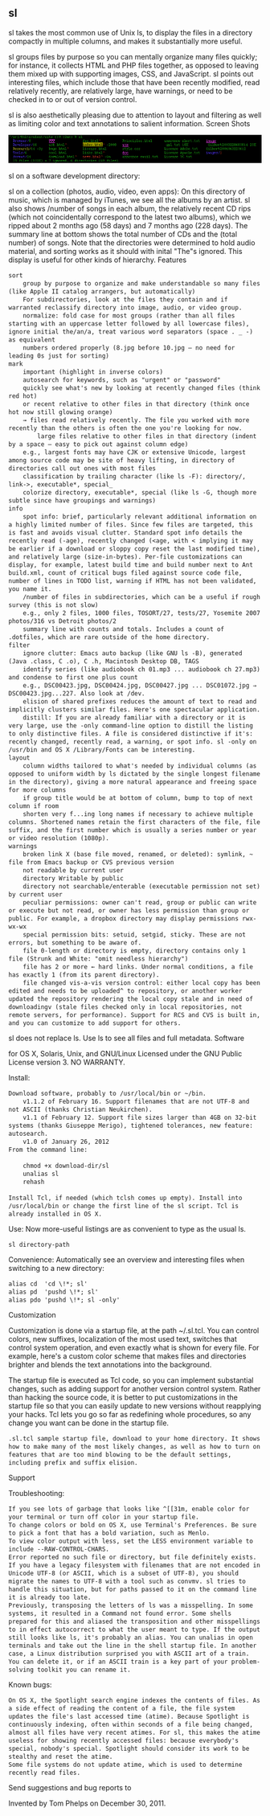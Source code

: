 sl
---
sl takes the most common use of Unix ls, to display the files in a directory compactly in multiple columns, and makes it substantially more useful.

sl groups files by purpose so you can mentally organize many files quickly; for instance, it collects HTML and PHP files together, as opposed to leaving them mixed up with supporting images, CSS, and JavaScript. sl points out interesting files, which include those that have been recently modified, read relatively recently, are relatively large, have warnings, or need to be checked in to or out of version control.

sl is also aesthetically pleasing due to attention to layout and filtering as well as limiting color and text annotations to salient information.
Screen Shots

![ls vs sl on WWW site:](sl-1.png)

sl on a software development directory:

sl on a collection (photos, audio, video, even apps):
On this directory of music, which is managed by iTunes, we see all the albums by an artist. sl also shows /number of songs in each album, the relatively recent CD rips (which not coincidentally correspond to the latest two albums), which we ripped about 2 months ago (58 days) and 7 months ago (228 days). The summary line at bottom shows the total number of CDs and the (total number) of songs. Note that the directories were determined to hold audio material, and sorting works as it should with inital "The"s ignored. This display is useful for other kinds of hierarchy.
Features

    sort
        group by purpose to organize and make understandable so many files (like Apple II catalog arrangers, but automatically)
        For subdirectories, look at the files they contain and if warranted reclassify directory into image, audio, or video group.
        normalize: fold case for most groups (rather than all files starting with an uppercase letter followed by all lowercase files), ignore initial the/an/a, treat various word separators (space . _ -) as equivalent
        numbers ordered properly (8.jpg before 10.jpg — no need for leading 0s just for sorting) 
    mark
        important (highlight in inverse colors)
        autosearch for keywords, such as "urgent" or "password"
        quickly see what's new by looking at recently changed files (think red hot)
        or recent relative to other files in that directory (think once hot now still glowing orange)
        → files read relatively recently. The file you worked with more recently than the others is often the one you're looking for now.
            large files relative to other files in that directory (indent by a space — easy to pick out against column edge)
        e.g., largest fonts may have CJK or extensive Unicode, largest among source code may be site of heavy lifting, in directory of directories call out ones with most files
        classification by trailing character (like ls -F): directory/, link->, executable*, special_
        colorize directory, executable*, special (like ls -G, though more subtle since have groupings and warnings) 
    info
        spot info: brief, particularly relevant additional information on a highly limited number of files. Since few files are targeted, this is fast and avoids visual clutter. Standard spot info details the recently read (-age), recently changed (<age, with < implying it may be earlier if a download or sloppy copy reset the last modified time), and relatively large (size-in-bytes). Per-file customizations can display, for example, latest build time and build number next to Ant build.xml, count of critical bugs filed against source code file, number of lines in TODO list, warning if HTML has not been validated, you name it.
        /number of files in subdirectories, which can be a useful if rough survey (this is not slow)
        e.g., only 2 files, 1000 files, TOSORT/27, tests/27, Yosemite 2007 photos/316 vs Detroit photos/2
        summary line with counts and totals. Includes a count of .dotfiles, which are rare outside of the home directory. 
    filter
        ignore clutter: Emacs auto backup (like GNU ls -B), generated (Java .class, C .o), C .h, Macintosh Desktop DB, TAGS
        identify series (like audiobook ch 01.mp3 ... audiobook ch 27.mp3) and condense to first one plus count
        e.g., DSC00423.jpg, DSC00424.jpg, DSC00427.jpg ... DSC01072.jpg ⇒ DSC00423.jpg...227. Also look at /dev.
        elision of shared prefixes reduces the amount of text to read and implicitly clusters similar files. Here's one spectacular application.
        distill: If you are already familiar with a directory or it is very large, use the -only command-line option to distill the listing to only distinctive files. A file is considered distinctive if it's: recently changed, recently read, a warning, or spot info. sl -only on /usr/bin and OS X /Library/Fonts can be interesting. 
    layout
        column widths tailored to what's needed by individual columns (as opposed to uniform width by ls dictated by the single longest filename in the directory), giving a more natural appearance and freeing space for more columns
        if group title would be at bottom of column, bump to top of next column if room
        shorten very f...ing long names if necessary to achieve multiple columns. Shortened names retain the first characters of the file, file suffix, and the first number which is usually a series number or year or video resolution (1080p). 
    warnings
        broken link X (base file moved, renamed, or deleted): symlink, ~ file from Emacs backup or CVS previous version
        not readable by current user
        directory Writable by public
        directory not searchable/enterable (executable permission not set) by current user
        peculiar permissions: owner can't read, group or public can write or execute but not read, or owner has less permission than group or public. For example, a dropbox directory may display permissions rwx-wx-wx
        special permission bits: setuid, setgid, sticky. These are not errors, but something to be aware of.
        file 0-length or directory is empty, directory contains only 1 file (Strunk and White: "omit needless hierarchy")
        file has 2 or more ← hard links. Under normal conditions, a file has exactly 1 (from its parent directory).
        file changed vis-a-vis version control: either local copy has been edited and needs to be uploaded^ to repository, or another worker updated the repository rendering the local copy stale and in need of downloadingv (stale files checked only in local repositories, not remote servers, for performance). Support for RCS and CVS is built in, and you can customize to add support for others. 

sl does not replace ls. Use ls to see all files and full metadata.
Software

for OS X, Solaris, Unix, and GNU/Linux
Licensed under the GNU Public License version 3. NO WARRANTY.

Install:

    Download software, probably to /usr/local/bin or ~/bin.
        v1.1.2 of February 16. Support filenames that are not UTF-8 and not ASCII (thanks Christian Neukirchen).
        v1.1 of February 12. Support file sizes larger than 4GB on 32-bit systems (thanks Giuseppe Merigo), tightened tolerances, new feature: autosearch.
        v1.0 of January 26, 2012 
    From the command line:

        chmod +x download-dir/sl
        unalias sl
        rehash

    Install Tcl, if needed (which tclsh comes up empty). Install into /usr/local/bin or change the first line of the sl script. Tcl is already installed in OS X. 

Use: Now more-useful listings are as convenient to type as the usual ls.

    sl directory-path

Convenience: Automatically see an overview and interesting files when switching to a new directory:

    alias cd  'cd \!*; sl'
    alias pd  'pushd \!*; sl'
    alias pdo 'pushd \!*; sl -only'

Customization

Customization is done via a startup file, at the path ~/.sl.tcl. You can control colors, new suffixes, localization of the most used text, switches that control system operation, and even exactly what is shown for every file. For example, here's a custom color scheme that makes files and directories brighter and blends the text annotations into the background.

The startup file is executed as Tcl code, so you can implement substantial changes, such as adding support for another version control system. Rather than hacking the source code, it is better to put customizations in the startup file so that you can easily update to new versions without reapplying your hacks. Tcl lets you go so far as redefining whole procedures, so any change you want can be done in the startup file.

    .sl.tcl sample startup file, download to your home directory. It shows how to make many of the most likely changes, as well as how to turn on features that are too mind blowing to be the default settings, including prefix and suffix elision. 

Support

Troubleshooting:

    If you see lots of garbage that looks like ^[[31m, enable color for your terminal or turn off color in your startup file.
    To change colors or bold on OS X, use Terminal's Preferences. Be sure to pick a font that has a bold variation, such as Menlo.
    To view color output with less, set the LESS environment variable to include --RAW-CONTROL-CHARS.
    Error reported no such file or directory, but file definitely exists. If you have a legacy filesystem with filenames that are not encoded in Unicode UTF-8 (or ASCII, which is a subset of UTF-8), you should migrate the names to UTF-8 with a tool such as convmv. sl tries to handle this situation, but for paths passed to it on the command line it is already too late.
    Previously, transposing the letters of ls was a misspelling. In some systems, it resulted in a Command not found error. Some shells prepared for this and aliased the transposition and other misspellings to in effect autocorrect to what the user meant to type. If the output still looks like ls, it's probably an alias. You can unalias in open terminals and take out the line in the shell startup file. In another case, a Linux distribution surprised you with ASCII art of a train. You can delete it, or if an ASCII train is a key part of your problem-solving toolkit you can rename it. 

Known bugs:

    On OS X, the Spotlight search engine indexes the contents of files. As a side effect of reading the content of a file, the file system updates the file's last accessed time (atime). Because Spotlight is continuously indexing, often within seconds of a file being changed, almost all files have very recent atimes. For sl, this makes the atime useless for showing recently accessed files: because everybody's special, nobody's special. Spotlight should consider its work to be stealthy and reset the atime.
    Some file systems do not update atime, which is used to determine recently read files. 

Send suggestions and bug reports to

Invented by Tom Phelps on December 30, 2011.

